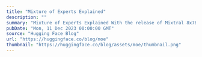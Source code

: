 ```yaml
---
title: "Mixture of Experts Explained"
description: ""
summary: "Mixture of Experts Explained With the release of Mixtral 8x7B (announcement, model card), a class of..."
pubDate: "Mon, 11 Dec 2023 00:00:00 GMT"
source: "Hugging Face Blog"
url: "https://huggingface.co/blog/moe"
thumbnail: "https://huggingface.co/blog/assets/moe/thumbnail.png"
---
```


